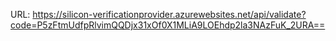 URL:
https://silicon-verificationprovider.azurewebsites.net/api/validate?code=P5zFtmUdfpRlvimQQDjx31xOf0X1MLiA9LOEhdp2la3NAzFuK_2URA==
